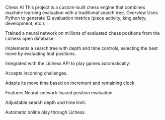 Chess AI
This project is a custom-built chess engine that combines machine learning evaluation with a traditional search tree.
Overview
Uses Python to generate 12 evaluation metrics (piece activity, king safety, development, etc.).


Trained a neural network on millions of evaluated chess positions from the Lichess open database.


Implements a search tree with depth and time controls, selecting the best move by evaluating leaf positions.


Integrated with the Lichess API to play games automatically:


Accepts incoming challenges.


Adapts its move time based on increment and remaining clock.


Features
Neural-network–based position evaluation.


Adjustable search depth and time limit.


Automatic online play through Lichess.

